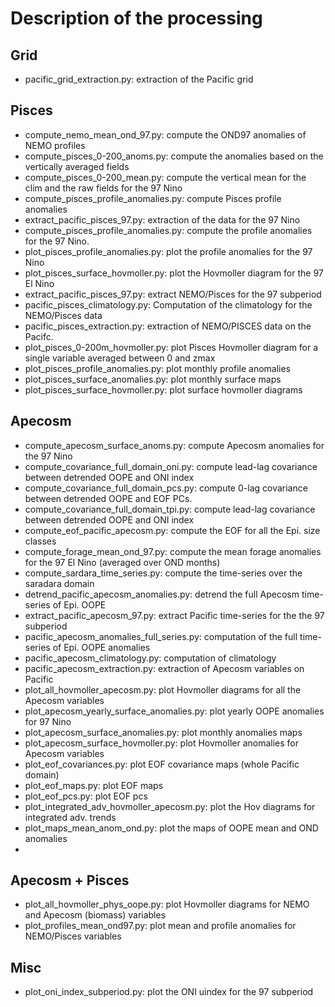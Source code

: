 # Description of the processing

## Grid

- pacific_grid_extraction.py: extraction of the Pacific grid

## Pisces 

- compute_nemo_mean_ond_97.py: compute the OND97 anomalies of NEMO profiles 
- compute_pisces_0-200_anoms.py: compute the anomalies based on the vertically averaged fields
- compute_pisces_0-200_mean.py: compute the vertical mean for the clim and the raw fields for the 97 Nino
- compute_pisces_profile_anomalies.py: compute Pisces profile anomalies
- extract_pacific_pisces_97.py: extraction of the data for the 97 Nino
- compute_pisces_profile_anomalies.py: compute the profile anomalies for the 97 Nino.
- plot_pisces_profile_anomalies.py: plot the profile anomalies for the 97 Nino
- plot_pisces_surface_hovmoller.py: plot the Hovmoller diagram for the 97 El Nino
- extract_pacific_pisces_97.py: extract NEMO/Pisces for the 97 subperiod
- pacific_pisces_climatology.py: Computation of the climatology for the NEMO/Pisces data
- pacific_pisces_extraction.py: extraction of NEMO/PISCES data on the Pacifc. 
- plot_pisces_0-200m_hovmoller.py: plot Pisces Hovmoller diagram for a single variable averaged between 0 and zmax
- plot_pisces_profile_anomalies.py: plot monthly profile anomalies
- plot_pisces_surface_anomalies.py: plot monthly surface maps
- plot_pisces_surface_hovmoller.py: plot surface hovmoller diagrams

## Apecosm

- compute_apecosm_surface_anoms.py: compute Apecosm anomalies for the 97 Nino
- compute_covariance_full_domain_oni.py: compute lead-lag covariance between detrended OOPE and ONI index
- compute_covariance_full_domain_pcs.py: compute 0-lag covariance between detrended OOPE and EOF PCs.
- compute_covariance_full_domain_tpi.py: compute lead-lag covariance between detrended OOPE and ONI index
- compute_eof_pacific_apecosm.py: compute the EOF for all the Epi. size classes
- compute_forage_mean_ond_97.py: compute the mean forage anomalies for the 97 El Nino (averaged over OND months)
- compute_sardara_time_series.py: compute the time-series over the saradara domain
- detrend_pacific_apecosm_anomalies.py: detrend the full Apecosm time-series of Epi. OOPE
- extract_pacific_apecosm_97.py: extract Pacific time-series for the the 97 subperiod
- pacific_apecosm_anomalies_full_series.py: computation of the full time-series of Epi. OOPE anomalies
- pacific_apecosm_climatology.py: computation of climatology
- pacific_apecosm_extraction.py: extraction of Apecosm variables on Pacific
- plot_all_hovmoller_apecosm.py: plot Hovmoller diagrams for all the Apecosm variables
- plot_apecosm_yearly_surface_anomalies.py: plot yearly OOPE anomalies for 97 Nino
- plot_apecosm_surface_anomalies.py: plot monthly anomalies maps
- plot_apecosm_surface_hovmoller.py: plot Hovmoller anomalies for Apecosm variables
- plot_eof_covariances.py: plot EOF covariance maps (whole Pacific domain)
- plot_eof_maps.py: plot EOF maps
- plot_eof_pcs.py: plot EOF pcs
- plot_integrated_adv_hovmoller_apecosm.py: plot the Hov diagrams for integrated adv. trends
- plot_maps_mean_anom_ond.py: plot the maps of OOPE mean and OND anomalies
- 

## Apecosm + Pisces  

- plot_all_hovmoller_phys_oope.py: plot Hovmoller diagrams for NEMO and Apecosm (biomass) variables
- plot_profiles_mean_ond97.py: plot mean and profile anomalies for NEMO/Pisces variables

## Misc
- plot_oni_index_subperiod.py: plot the ONI uindex for the 97 subperiod
